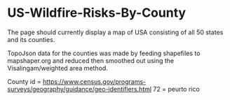 # US-Wildfire-Risks-By-County

The page should currently display a map of USA consisting of all 50 states and its counties.

TopoJson data for the counties was made by feeding shapefiles to mapshaper.org and reduced then smoothed out using the 
Visalingam/weighted area method. 

County id = https://www.census.gov/programs-surveys/geography/guidance/geo-identifiers.html
72 = peurto rico